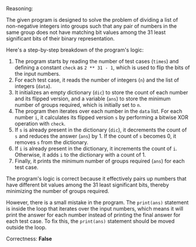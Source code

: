 Reasoning:

The given program is designed to solve the problem of dividing a list of non-negative integers into groups such that any pair of numbers in the same group does not have matching bit values among the 31 least significant bits of their binary representation.

Here's a step-by-step breakdown of the program's logic:

1.  The program starts by reading the number of test cases (`times`) and defining a constant `check` as `2 ** 31 - 1`, which is used to flip the bits of the input numbers.
2.  For each test case, it reads the number of integers (`n`) and the list of integers (`data`).
3.  It initializes an empty dictionary (`dic`) to store the count of each number and its flipped version, and a variable (`ans`) to store the minimum number of groups required, which is initially set to `n`.
4.  The program then iterates over each number in the `data` list. For each number `i`, it calculates its flipped version `s` by performing a bitwise XOR operation with `check`.
5.  If `s` is already present in the dictionary (`dic`), it decrements the count of `s` and reduces the answer (`ans`) by 1. If the count of `s` becomes 0, it removes `s` from the dictionary.
6.  If `i` is already present in the dictionary, it increments the count of `i`. Otherwise, it adds `i` to the dictionary with a count of 1.
7.  Finally, it prints the minimum number of groups required (`ans`) for each test case.

The program's logic is correct because it effectively pairs up numbers that have different bit values among the 31 least significant bits, thereby minimizing the number of groups required.

However, there is a small mistake in the program. The `print(ans)` statement is inside the loop that iterates over the input numbers, which means it will print the answer for each number instead of printing the final answer for each test case. To fix this, the `print(ans)` statement should be moved outside the loop.

Correctness: **False**
